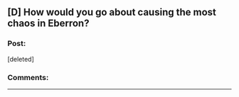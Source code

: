## [D] How would you go about causing the most chaos in Eberron?

### Post:

[deleted]

### Comments:

---

